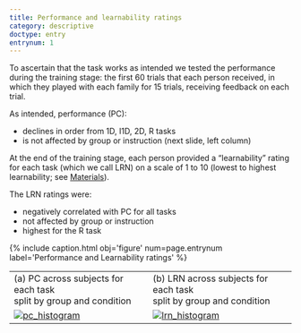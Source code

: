 ```yaml
---
title: Performance and learnability ratings
category: descriptive
doctype: entry
entrynum: 1
---
```


To ascertain that the task works as intended we tested the performance during the training stage: the first 60 trials that each person received, in which they played with each family for 15 trials, receiving feedback on each trial. 

As intended, performance (PC):
- declines in order from 1D, I1D, 2D, R tasks
- is not affected by group or instruction (next slide, left column)

At the end of the training stage, each person provided a “learnability” rating for each task (which we call LRN) on a scale of 1 to 10 (lowest to highest learnability; see [Materials]({{site.baseurl}}/content/materials/materials.md)).

The LRN ratings were:
- negatively correlated with PC for all tasks 
- not affected by group or instruction
- highest for the R task

{% include caption.html 
    obj='figure' 
    num=page.entrynum  
    label='Performance and Learnability ratings' %}
<table class='imagegrid'>
    <tr>
        <td>(a) PC across subjects for each task <br>split by group and condition</td>
        <td>(b) LRN across subjects for each task <br>split by group and condition</td>
    </tr>
    <tr>
        <td><a href="{{site.baseurl}}/img/pc_clean.svg"><img src="{{site.baseurl}}/img_compressed/pc_clean.svg" alt="pc_histogram" /></a></td>
        <td><a href="{{site.baseurl}}/img/lrn_clean.svg"><img src="{{site.baseurl}}/img_compressed/lrn_clean.svg" alt="lrn_histogram" /></a></td>
    </tr>
</table>